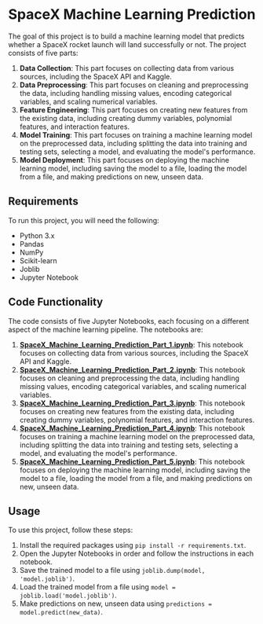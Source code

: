# SpaceX Machine Learning Prediction

The goal of this project is to build a machine learning model that predicts whether a SpaceX rocket launch will land successfully or not. The project consists of five parts:

1. **Data Collection**: This part focuses on collecting data from various sources, including the SpaceX API and Kaggle.
2. **Data Preprocessing**: This part focuses on cleaning and preprocessing the data, including handling missing values, encoding categorical variables, and scaling numerical variables.
3. **Feature Engineering**: This part focuses on creating new features from the existing data, including creating dummy variables, polynomial features, and interaction features.
4. **Model Training**: This part focuses on training a machine learning model on the preprocessed data, including splitting the data into training and testing sets, selecting a model, and evaluating the model's performance.
5. **Model Deployment**: This part focuses on deploying the machine learning model, including saving the model to a file, loading the model from a file, and making predictions on new, unseen data.

## Requirements

To run this project, you will need the following:

* Python 3.x
* Pandas
* NumPy
* Scikit-learn
* Joblib
* Jupyter Notebook

## Code Functionality

The code consists of five Jupyter Notebooks, each focusing on a different aspect of the machine learning pipeline. The notebooks are:

1. **[SpaceX\_Machine\_Learning\_Prediction\_Part\_1.ipynb](SpaceX_Machine_Learning_Prediction_Part_1.ipynb)**: This notebook focuses on collecting data from various sources, including the SpaceX API and Kaggle.
2. **[SpaceX\_Machine\_Learning\_Prediction\_Part\_2.ipynb](SpaceX_Machine_Learning_Prediction_Part_2.ipynb)**: This notebook focuses on cleaning and preprocessing the data, including handling missing values, encoding categorical variables, and scaling numerical variables.
3. **[SpaceX\_Machine\_Learning\_Prediction\_Part\_3.ipynb](SpaceX_Machine_Learning_Prediction_Part_3.ipynb)**: This notebook focuses on creating new features from the existing data, including creating dummy variables, polynomial features, and interaction features.
4. **[SpaceX\_Machine\_Learning\_Prediction\_Part\_4.ipynb](SpaceX_Machine_Learning_Prediction_Part_4.ipynb)**: This notebook focuses on training a machine learning model on the preprocessed data, including splitting the data into training and testing sets, selecting a model, and evaluating the model's performance.
5. **[SpaceX\_Machine\_Learning\_Prediction\_Part\_5.ipynb](SpaceX_Machine_Learning_Prediction_Part_5.ipynb)**: This notebook focuses on deploying the machine learning model, including saving the model to a file, loading the model from a file, and making predictions on new, unseen data.

## Usage

To use this project, follow these steps:

1. Install the required packages using `pip install -r requirements.txt`.
2. Open the Jupyter Notebooks in order and follow the instructions in each notebook.
3. Save the trained model to a file using `joblib.dump(model, 'model.joblib')`.
4. Load the trained model from a file using `model = joblib.load('model.joblib')`.
5. Make predictions on new, unseen data using `predictions = model.predict(new_data)`.


